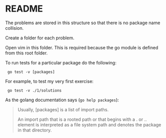 # README

The problems are stored in this structure so that there is no package name collision.

Create a folder for each problem.

Open vim in this folder. This is required because the go module is defined from this root folder.

To run tests for a particular package do the following:

```
 go test -v [packages]
```

For example, to test my very first exercise:

```
 go test -v ./1/solutions
```

As the golang documentation says (`go help packages`):

> Usually, [packages] is a list of import paths.
>
> An import path that is a rooted path or that begins with
> a . or .. element is interpreted as a file system path and
> denotes the package in that directory.

